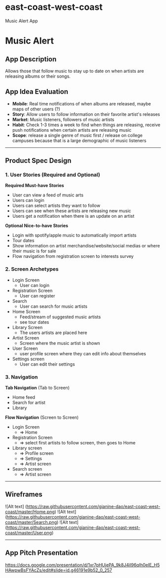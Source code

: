 # east-coast-west-coast
Music Alert App
# Music Alert 

## App Description

Allows those that follow music to stay up to date on when artists are releasing albums or their songs.

## App Idea Evaluation

- **Mobile**: Real time notifications of when albums are released, maybe maps of other users (?)
- **Story**: Allow users to follow information on their favorite artist's releases
- **Market**: Music listeners, followers of music artists
- **Habit**: Check 1-3 times a week to find when things are releasing, receive push notifications when certain artists are releasing music
- **Scope**: release a single genre of music first / release on college campuses because that is a large demographic of music listeners

---
## Product Spec Design 

### 1. User Stories (Required and Optional)

**Required Must-have Stories**

 * User can view a feed of music arts
 * Users can login
 * Users can select artists they want to follow
 * Users can see when these artists are releasing new music
 * Users get a notification when there is an update on an artist

**Optional Nice-to-have Stories**

 * Login with spotify/apple music to automatically import artists 
 * Tour dates
 * Show information on artist merchandise/website/social medias or where their music is for sale
 * Flow navigation from registration screen to interests survey

### 2. Screen Archetypes

 * Login Screen
     * User can login
 * Registration Screen
     * User can register
 * Search
     * User can search for music artists
 * Home Screen
     * Feed/stream of suggested music artists 
     * see tour dates
 * Library Screen
     * The users artists are placed here
 * Artist Screen
     * Screen where the music artist is shown
 * User Screen
     * user profile screen where they can edit info about themselves
 * Settings screen
     * User can edit their settings


### 3. Navigation

**Tab Navigation** (Tab to Screen)

 * Home feed
 * Search for artist
 * Library 

**Flow Navigation** (Screen to Screen)

 * Login Screen
     * => Home
 * Registration Screen
     * => select first artists to follow screen, then goes to Home
 * Library screen
     * => Profile screen
     * => Settings
     * => Artist screen
 * Search screen
     * => Artist screen

---

## Wireframes
![Alt text] (https://raw.githubusercontent.com/gianine-dao/east-coast-west-coast/master/Home.png)
![Alt text] (https://raw.githubusercontent.com/gianine-dao/east-coast-west-coast/master/Search.png)
![Alt text] (https://raw.githubusercontent.com/gianine-dao/east-coast-west-coast/master/User.png)

---

## App Pitch Presentation
https://docs.google.com/presentation/d/1xr7pHUjePA_9k8J4il96qIh0eIE_H5HAwpwBsFYAcZs/edit#slide=id.g46191e9b52_0_257

